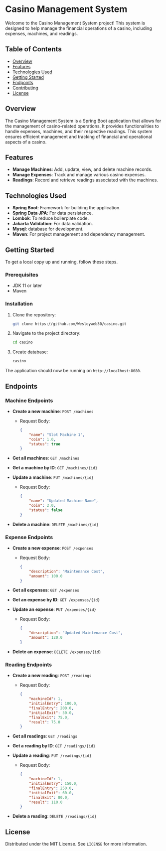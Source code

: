 # Casino Management System

Welcome to the Casino Management System project! This system is designed to help manage the financial operations of a casino, including expenses, machines, and readings.

## Table of Contents

- [Overview](#overview)
- [Features](#features)
- [Technologies Used](#technologies-used)
- [Getting Started](#getting-started)
- [Endpoints](#endpoints)
- [Contributing](#contributing)
- [License](#license)

## Overview

The Casino Management System is a Spring Boot application that allows for the management of casino-related operations. It provides functionalities to handle expenses, machines, and their respective readings. This system ensures efficient management and tracking of financial and operational aspects of a casino.

## Features

- **Manage Machines**: Add, update, view, and delete machine records.
- **Manage Expenses**: Track and manage various casino expenses.
- **Readings**: Record and retrieve readings associated with the machines.

## Technologies Used

- **Spring Boot**: Framework for building the application.
- **Spring Data JPA**: For data persistence.
- **Lombok**: To reduce boilerplate code.
- **Jakarta Validation**: For data validation.
- **Mysql**: database for development.
- **Maven**: For project management and dependency management.

## Getting Started

To get a local copy up and running, follow these steps.

### Prerequisites

- JDK 11 or later
- Maven

### Installation

1. Clone the repository:
    ```sh
    git clone https://github.com/Wesleyweb30/casino.git
    ```
2. Navigate to the project directory:
    ```sh
    cd casino
    ```
3. Create database:
    ```sh
    casino
    ```

The application should now be running on `http://localhost:8080`.

## Endpoints

### Machine Endpoints

- **Create a new machine**: `POST /machines`
    - Request Body:
        ```json
        {
            "name": "Slot Machine 1",
            "coin": 1.0,
            "status": true
        }
        ```

- **Get all machines**: `GET /machines`

- **Get a machine by ID**: `GET /machines/{id}`

- **Update a machine**: `PUT /machines/{id}`
    - Request Body:
        ```json
        {
            "name": "Updated Machine Name",
            "coin": 2.0,
            "status": false
        }
        ```

- **Delete a machine**: `DELETE /machines/{id}`

### Expense Endpoints

- **Create a new expense**: `POST /expenses`
    - Request Body:
        ```json
        {
            "description": "Maintenance Cost",
            "amount": 100.0
        }
        ```

- **Get all expenses**: `GET /expenses`

- **Get an expense by ID**: `GET /expenses/{id}`

- **Update an expense**: `PUT /expenses/{id}`
    - Request Body:
        ```json
        {
            "description": "Updated Maintenance Cost",
            "amount": 120.0
        }
        ```

- **Delete an expense**: `DELETE /expenses/{id}`

### Reading Endpoints

- **Create a new reading**: `POST /readings`
    - Request Body:
        ```json
        {
            "machineId": 1,
            "initialEntry": 100.0,
            "finalEntry": 200.0,
            "initialExit": 50.0,
            "finalExit": 75.0,
            "result": 75.0
        }
        ```

- **Get all readings**: `GET /readings`

- **Get a reading by ID**: `GET /readings/{id}`

- **Update a reading**: `PUT /readings/{id}`
    - Request Body:
        ```json
        {
            "machineId": 1,
            "initialEntry": 150.0,
            "finalEntry": 250.0,
            "initialExit": 60.0,
            "finalExit": 80.0,
            "result": 110.0
        }
        ```

- **Delete a reading**: `DELETE /readings/{id}`


## License

Distributed under the MIT License. See `LICENSE` for more information.
